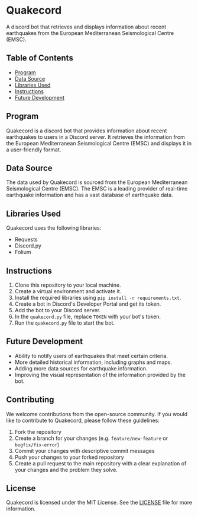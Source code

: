 # Quakecord

A discord bot that retrieves and displays information about recent earthquakes from the European Mediterranean Seismological Centre (EMSC).

## Table of Contents

- [Program](#program)
- [Data Source](#data-source)
- [Libraries Used](#libraries-used)
- [Instructions](#instructions)
- [Future Development](#future-development)

## Program

Quakecord is a discord bot that provides information about recent earthquakes to users in a Discord server. It retrieves the information from the European Mediterranean Seismological Centre (EMSC) and displays it in a user-friendly format.

## Data Source

The data used by Quakecord is sourced from the European Mediterranean Seismological Centre (EMSC). The EMSC is a leading provider of real-time earthquake information and has a vast database of earthquake data.

## Libraries Used

Quakecord uses the following libraries:

- Requests
- Discord.py
- Folium

## Instructions

1. Clone this repository to your local machine.
2. Create a virtual environment and activate it.
3. Install the required libraries using `pip install -r requirements.txt`.
4. Create a bot in Discord's Developer Portal and get its token.
5. Add the bot to your Discord server.
6. In the `quakecord.py` file, replace `TOKEN` with your bot's token.
7. Run the `quakecord.py` file to start the bot.

## Future Development

- Ability to notify users of earthquakes that meet certain criteria.
- More detailed historical information, including graphs and maps.
- Adding more data sources for earthquake information.
- Improving the visual representation of the information provided by the bot.

## Contributing

We welcome contributions from the open-source community. If you would like to contribute to Quakecord, please follow these guidelines:

1. Fork the repository
2. Create a branch for your changes (e.g. `feature/new-feature` or `bugfix/fix-error`)
3. Commit your changes with descriptive commit messages
4. Push your changes to your forked repository
5. Create a pull request to the main repository with a clear explanation of your changes and the problem they solve.

## License

Quakecord is licensed under the MIT License. See the [LICENSE](LICENSE) file for more information.
